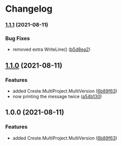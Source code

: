 # Changelog

### [1.1.1](https://www.github.com/creste/release-please-csharp/compare/Creste.MultiProject.MultiVersion.App-v1.1.0...Creste.MultiProject.MultiVersion.App-v1.1.1) (2021-08-11)


### Bug Fixes

* removed extra WriteLine() ([b5d8ea2](https://www.github.com/creste/release-please-csharp/commit/b5d8ea28eef9e7e9c6f158aa653a9227421300f8))

## [1.1.0](https://www.github.com/creste/release-please-csharp/compare/Creste.MultiProject.MultiVersion.App-v1.0.0...Creste.MultiProject.MultiVersion.App-v1.1.0) (2021-08-11)


### Features

* added Creste.MultiProject.MultiVersion ([6b89f63](https://www.github.com/creste/release-please-csharp/commit/6b89f63ed9681d6546e49c8949be970049add322))
* now printing the message twice ([a54b130](https://www.github.com/creste/release-please-csharp/commit/a54b13015300eef7de53b174b697a5a94e05a861))

## 1.0.0 (2021-08-11)


### Features

* added Creste.MultiProject.MultiVersion ([6b89f63](https://www.github.com/creste/release-please-csharp/commit/6b89f63ed9681d6546e49c8949be970049add322))
